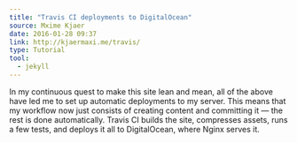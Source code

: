 ```yaml
---
title: "Travis CI deployments to DigitalOcean"
source: Mxime Kjaer
date: 2016-01-28 09:37
link: http://kjaermaxi.me/travis/
type: Tutorial
tool:
  - jekyll
---
```

In my continuous quest to make this site lean and mean, all of the above have led me to set up automatic deployments to my server. This means that my workflow now just consists of creating content and committing it — the rest is done automatically. Travis CI builds the site, compresses assets, runs a few tests, and deploys it all to DigitalOcean, where Nginx serves it.





